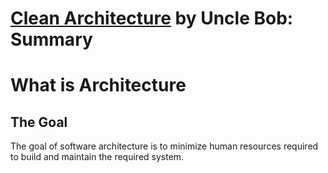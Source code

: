 # [Clean Architecture](https://www.amazon.com/Clean-Code-Handbook-Software-Craftsmanship-ebook-dp-B001GSTOAM/dp/B001GSTOAM) by Uncle Bob: Summary

# What is Architecture

## The Goal 
The goal of software architecture is to minimize human resources required to build and maintain the required system. 
